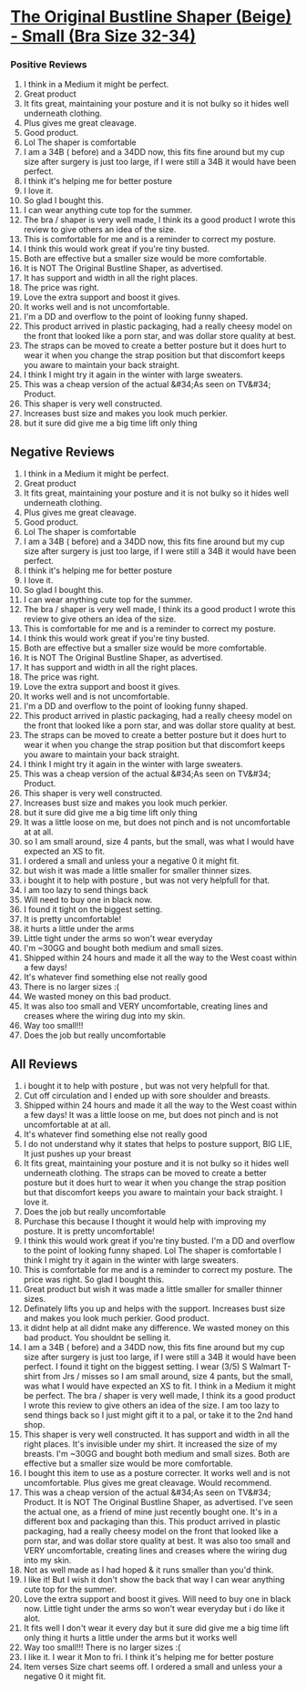 # [The Original Bustline Shaper (Beige) - Small (Bra Size 32-34)](https://products.checkmycream.com/products/The-Original-Bustline-Shaper-(Beige)-Small-(Bra-Size-32-34).html)

### Positive Reviews

<ol>
      <li>I think in a Medium it might be perfect.</li>
      <li>Great product</li>
      <li>It fits great, maintaining your posture and it is not bulky so it hides well underneath clothing.</li>
      <li>Plus gives me great cleavage.</li>
      <li>Good product.</li>
      <li>Lol The shaper is comfortable</li>
      <li>I am a 34B ( before) and a 34DD now, this fits fine around but my cup size after surgery is just too large, if I were still a 34B it would have been perfect.</li>
      <li>I think it&#x27;s helping me for better posture</li>
      <li>I love it.</li>
      <li>So glad I bought this.</li>
      <li>I can wear anything cute top for the summer.</li>
      <li>The bra / shaper is very well made, I think its a good product I wrote this review to give others an idea of the size.</li>
      <li>This is comfortable for me and is a reminder to correct my posture.</li>
      <li>I think this would work great if you&#x27;re tiny busted.</li>
      <li>Both are effective but a smaller size would be more comfortable.</li>
      <li>It is NOT The Original Bustline Shaper, as advertised.</li>
      <li>It has support and width in all the right places.</li>
      <li>The price was right.</li>
      <li>Love the extra support and boost it gives.  </li>
      <li>It works well and is not uncomfortable.</li>
      <li>I&#x27;m a DD and overflow to the point of looking funny shaped.</li>
      <li>This product arrived in plastic packaging, had a really cheesy model on the front that looked like a porn star, and was dollar store quality at best.</li>
      <li>The straps can be moved to create a better posture but it does hurt to wear it when you change the strap position but that discomfort keeps you aware to maintain your back straight.  </li>
      <li>I think I might try it again in the winter with large sweaters.</li>
      <li>This was a cheap version of the actual &amp;#34;As seen on TV&amp;#34; Product.</li>
      <li>This shaper is very well constructed.</li>
      <li>Increases bust size and makes you look much perkier.  </li>
      <li>but it sure did give me a big time lift only thing</li>
</ol>


<h2>Negative Reviews</h2>
<ol>
<li> I think in a Medium it might be perfect.</li>
<li> Great product</li>
<li> It fits great, maintaining your posture and it is not bulky so it hides well underneath clothing.</li>
<li> Plus gives me great cleavage.</li>
<li> Good product.</li>
<li> Lol The shaper is comfortable</li>
<li> I am a 34B ( before) and a 34DD now, this fits fine around but my cup size after surgery is just too large, if I were still a 34B it would have been perfect.</li>
<li> I think it&#x27;s helping me for better posture</li>
<li> I love it.</li>
<li> So glad I bought this.</li>
<li> I can wear anything cute top for the summer.</li>
<li> The bra / shaper is very well made, I think its a good product I wrote this review to give others an idea of the size.</li>
<li> This is comfortable for me and is a reminder to correct my posture.</li>
<li> I think this would work great if you&#x27;re tiny busted.</li>
<li> Both are effective but a smaller size would be more comfortable.</li>
<li> It is NOT The Original Bustline Shaper, as advertised.</li>
<li> It has support and width in all the right places.</li>
<li> The price was right.</li>
<li> Love the extra support and boost it gives.  </li>
<li> It works well and is not uncomfortable.</li>
<li> I&#x27;m a DD and overflow to the point of looking funny shaped.</li>
<li> This product arrived in plastic packaging, had a really cheesy model on the front that looked like a porn star, and was dollar store quality at best.</li>
<li> The straps can be moved to create a better posture but it does hurt to wear it when you change the strap position but that discomfort keeps you aware to maintain your back straight.  </li>
<li> I think I might try it again in the winter with large sweaters.</li>
<li> This was a cheap version of the actual &amp;#34;As seen on TV&amp;#34; Product.</li>
<li> This shaper is very well constructed.</li>
<li> Increases bust size and makes you look much perkier.  </li>
<li> but it sure did give me a big time lift only thing</li>
<li> It was a little loose on me, but  does not pinch and is not uncomfortable at at all.</li>
<li> so I am small around, size 4 pants, but the small, was what I would have expected an XS to fit.</li>
<li> I ordered a small and unless your a negative 0 it might fit.</li>
<li> but wish it was made a little smaller for smaller thinner sizes.</li>
<li> i bought it to help with posture , but was not very helpfull for that.</li>
<li> I am too lazy to send things back</li>
<li> Will need to buy one in black now.  </li>
<li> I found it tight on the biggest setting.</li>
<li> It is pretty uncomfortable!</li>
<li> it hurts a little under the arms</li>
<li> Little tight under the arms so won&#x27;t wear everyday</li>
<li> I&#x27;m ~30GG and bought both medium and small sizes.</li>
<li> Shipped within 24 hours and made it all the way to the West coast within a few days!  </li>
<li> It&#x27;s whatever find something else not really good</li>
<li> There is no larger sizes :(</li>
<li> We wasted money on this bad product.</li>
<li> It was also too small and VERY uncomfortable, creating lines and creases where the wiring dug into my skin.</li>
<li> Way too small!!!</li>
<li> Does the job but really uncomfortable</li>
</ol>

<h2>All Reviews</h2>

<ol>
    <li> i bought it to help with posture , but was not very helpfull for that.</li>
    <li> Cut off circulation​ and I ended up with sore shoulder and breasts.</li>
    <li> Shipped within 24 hours and made it all the way to the West coast within a few days!  It was a little loose on me, but  does not pinch and is not uncomfortable at at all.</li>
    <li> It&#x27;s whatever find something else not really good</li>
    <li> I do not understand why it states that helps to posture support, BIG LIE, It just pushes up your breast</li>
    <li> It fits great, maintaining your posture and it is not bulky so it hides well underneath clothing. The straps can be moved to create a better posture but it does hurt to wear it when you change the strap position but that discomfort keeps you aware to maintain your back straight.  I love it.</li>
    <li> Does the job but really uncomfortable</li>
    <li> Purchase this because I thought it would help with improving my posture.  It is pretty uncomfortable!</li>
    <li> I think this would work great if you&#x27;re tiny busted. I&#x27;m a DD and overflow to the point of looking funny shaped. Lol The shaper is comfortable I think I might try it again in the winter with large sweaters.</li>
    <li> This is comfortable for me and is a reminder to correct my posture. The price was right. So glad I bought this.</li>
    <li> Great product but wish it was made a little smaller for smaller thinner sizes.</li>
    <li> Definately lifts you up and helps with the support.  Increases bust size and makes you look much perkier.  Good product.</li>
    <li> it didnt help at all didnt make any difference. We wasted money on this bad product. You shouldnt be selling it.</li>
    <li> I am a 34B ( before) and a 34DD now, this fits fine around but my cup size after surgery is just too large, if I were still a 34B it would have been perfect. I found it tight on the biggest setting. I wear (3/5) S Walmart T-shirt from Jrs / misses so I am small around, size 4 pants, but the small, was what I would have expected an XS to fit. I think in a Medium it might be perfect. The bra / shaper is very well made, I think its a good product I wrote this review to give others an idea of the size. I am too lazy to send things back so I just might gift it to a pal, or take it to the 2nd hand shop.</li>
    <li> This shaper is very well constructed. It has support and width in all the right places. It&#x27;s invisible under my shirt. It increased the size of my breasts. I&#x27;m ~30GG and bought both medium and small sizes. Both are effective but a smaller size would be more comfortable.</li>
    <li> I bought this item to use as a posture correcter. It works well and is not uncomfortable. Plus gives me great cleavage. Would recommend.</li>
    <li> This was a cheap version of the actual &amp;#34;As seen on TV&amp;#34; Product. It is NOT The Original Bustline Shaper, as advertised. I&#x27;ve seen the actual one, as a friend of mine just recently bought one. It&#x27;s in a different box and packaging than this. This product arrived in plastic packaging, had a really cheesy model on the front that looked like a porn star, and was dollar store quality at best. It was also too small and VERY uncomfortable, creating lines and creases where the wiring dug into my skin.</li>
    <li> Not as well made as I had hoped  &amp; it runs smaller than you&#x27;d think.</li>
    <li> I like it! But I wish it don&#x27;t show the back that way I can wear anything cute top for the summer.</li>
    <li> Love the extra support and boost it gives.  Will need to buy one in black now.  Little tight under the arms so won&#x27;t wear everyday but i do like it alot.</li>
    <li> It fits well I don&#x27;t wear it every day but it sure did give me a big time lift only thing it hurts a little under the arms but it works well</li>
    <li> Way too small!!! There is no larger sizes :(</li>
    <li> I like it. I wear it Mon to fri. I think it&#x27;s helping me for better posture</li>
    <li> Item verses Size chart seems off. I ordered a small and unless your a negative 0 it might fit.</li>
</ol>




